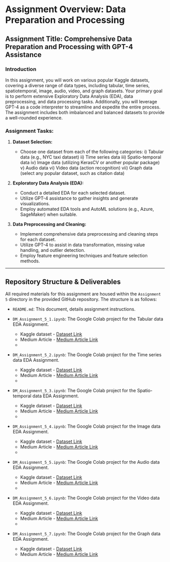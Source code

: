 # Assignment Overview: Data Preparation and Processing

## Assignment Title: Comprehensive Data Preparation and Processing with GPT-4 Assistance

### Introduction
In this assignment, you will work on various popular Kaggle datasets, covering a diverse range of data types, including tabular, time series, spatiotemporal, image, audio, video, and graph datasets. Your primary goal is to perform extensive Exploratory Data Analysis (EDA), data preprocessing, and data processing tasks. Additionally, you will leverage GPT-4 as a code interpreter to streamline and expedite the entire process. The assignment includes both imbalanced and balanced datasets to provide a well-rounded experience.

### Assignment Tasks:

1. **Dataset Selection:**
   - Choose one dataset from each of the following categories:
     i) Tabular data (e.g., NYC taxi dataset)
     ii) Time series data
     iii) Spatio-temporal data
     iv) Image data (utilizing KerasCV or another popular package)
     v) Audio data
     vi) Video data (action recognition)
     vii) Graph data (select any popular dataset, such as citation data)

2. **Exploratory Data Analysis (EDA):**
   - Conduct a detailed EDA for each selected dataset.
   - Utilize GPT-4 assistance to gather insights and generate visualizations.
   - Employ automated EDA tools and AutoML solutions (e.g., Azure, SageMaker) when suitable.

3. **Data Preprocessing and Cleaning:**
   - Implement comprehensive data preprocessing and cleaning steps for each dataset.
   - Utilize GPT-4 to assist in data transformation, missing value handling, and outlier detection.
   - Employ feature engineering techniques and feature selection methods.

---

## Repository Structure & Deliverables

All required materials for this assignment are housed within the `Assignment 5` directory in the provided GitHub repository. The structure is as follows:

- `README.md`: This document, details assignment instructions.


- `DM_Assignment_5_1.ipynb`: The Google Colab project for the Tabular data EDA Assignment.
   - Kaggle dataset - [Dataset Link](https://www.kaggle.com/datasets/iamsouravbanerjee/airline-dataset)
   - Medium Article - [Medium Article Link](https://medium.com/@SriVinayA/️-exploratory-data-analysis-and-preparation-a-dive-into-an-airline-dataset-974ea8813a9e)
   - 
- `DM_Assignment_5_2.ipynb`: The Google Colab project for the Time series data EDA Assignment.
   - Kaggle dataset - [Dataset Link](https://www.kaggle.com/datasets/thedevastator/mcdonalds-ice-cream-machines-broken-timeseries)
   - Medium Article - [Medium Article Link](https://medium.com/@SriVinayA/exploratory-data-analysis-on-a-mcdonalds-location-dataset-57e506761562)
   - 
- `DM_Assignment_5_3.ipynb`: The Google Colab project for the Spatio-temporal data EDA Assignment.
   - Kaggle dataset - [Dataset Link](https://www.kaggle.com/datasets/mayukh18/deap-deciphering-environmental-air-pollution)
   - Medium Article - [Medium Article Link](https://medium.com/@SriVinayA/exploratory-data-analysis-data-preparation-a-deep-dive-into-pollution-data-8bd84b22443f)
   - 
- `DM_Assignment_5_4.ipynb`: The Google Colab project for the Image data EDA Assignment.
   - Kaggle dataset - [Dataset Link](https://www.kaggle.com/datasets/muratkokludataset/pistachio-image-dataset)
   - Medium Article - [Medium Article Link](https://medium.com/@SriVinayA/exploratory-data-analysis-and-preparation-of-the-pistachio-image-dataset-80237c439447)
   - 
- `DM_Assignment_5_5.ipynb`: The Google Colab project for the Audio data EDA Assignment.
   - Kaggle dataset - [Dataset Link](https://www.kaggle.com/datasets/alanchn31/free-spoken-digits)
   - Medium Article - [Medium Article Link](https://medium.com/@SriVinayA/️-exploratory-data-analysis-and-processing-of-an-audio-dataset-4ff47a0e815a)
   - 
- `DM_Assignment_5_6.ipynb`: The Google Colab project for the Video data EDA Assignment.
   - Kaggle dataset - [Dataset Link](https://www.kaggle.com/datasets/pypiahmad/ucf-youtube-action-data-set)
   - Medium Article - [Medium Article Link]()
   - 
- `DM_Assignment_5_7.ipynb`: The Google Colab project for the Graph data EDA Assignment.
   - Kaggle dataset - [Dataset Link](https://medium.com/@SriVinayA/dive-into-data-unveiling-the-depths-of-a-diving-video-dataset-ea3161b416f5)
   - Medium Article - [Medium Article Link]()

